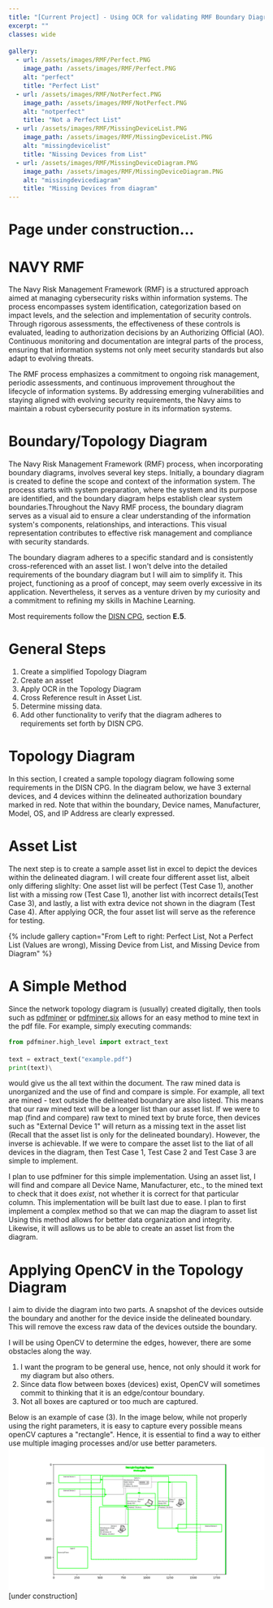 ```yaml
---
title: "[Current Project] - Using OCR for validating RMF Boundary Diagrams - Python"
excerpt: ""
classes: wide

gallery:
  - url: /assets/images/RMF/Perfect.PNG
    image_path: /assets/images/RMF/Perfect.PNG
    alt: "perfect"
    title: "Perfect List"
  - url: /assets/images/RMF/NotPerfect.PNG
    image_path: /assets/images/RMF/NotPerfect.PNG
    alt: "notperfect"
    title: "Not a Perfect List"
  - url: /assets/images/RMF/MissingDeviceList.PNG
    image_path: /assets/images/RMF/MissingDeviceList.PNG
    alt: "missingdevicelist"
    title: "Nissing Devices from List"
  - url: /assets/images/RMF/MissingDeviceDiagram.PNG
    image_path: /assets/images/RMF/MissingDeviceDiagram.PNG
    alt: "missingdevicediagram"
    title: "Missing Devices from diagram"
---
```


# Page under construction...

# NAVY RMF
The Navy Risk Management Framework (RMF) is a structured approach aimed at managing cybersecurity risks within information systems. The process encompasses system identification, categorization based on impact levels, and the selection and implementation of security controls. Through rigorous assessments, the effectiveness of these controls is evaluated, leading to authorization decisions by an Authorizing Official (AO). Continuous monitoring and documentation are integral parts of the process, ensuring that information systems not only meet security standards but also adapt to evolving threats.

The RMF process emphasizes a commitment to ongoing risk management, periodic assessments, and continuous improvement throughout the lifecycle of information systems. By addressing emerging vulnerabilities and staying aligned with evolving security requirements, the Navy aims to maintain a robust cybersecurity posture in its information systems.


# Boundary/Topology Diagram
The Navy Risk Management Framework (RMF) process, when incorporating boundary diagrams, involves several key steps. Initially, a boundary diagram is created to define the scope and context of the information system. The process starts with system preparation, where the system and its purpose are identified, and the boundary diagram helps establish clear system boundaries.Throughout the Navy RMF process, the boundary diagram serves as a visual aid to ensure a clear understanding of the information system's components, relationships, and interactions. This visual representation contributes to effective risk management and compliance with security standards.

The boundary diagram adheres to a specific standard and is consistently cross-referenced with an asset list. I won't delve into the detailed requirements of the boundary diagram but I will aim to simplify it. This project, functioning as a proof of concept, may seem overly excessive in its application. Nevertheless, it serves as a venture driven by my curiosity and a commitment to refining my skills in Machine Learning.


Most requirements follow the [DISN CPG](https://www.disa.mil/~/media/files/disa/services/disn-connect/references/disn_cpg.pdf), section **E.5**. 

# General Steps
1. Create a simplified Topology Diagram
2. Create an asset
3. Apply OCR in the Topology Diagram
4. Cross Reference result in Asset List.
5. Determine missing data.
6. Add other functionality to verify that the diagram adheres to requirements set forth by DISN CPG.



# Topology Diagram
In this section, I created a sample topology diagram following some requirements in the DISN CPG. In the diagram below, we have 3 external devices, and 4 devices withinn the delineated authorization boundary marked in red. Note that within the boundary, Device names, Manufacturer, Model, OS, and IP Address are clearly expressed. 

<object data="../assets/images/RMF/TopologyDiagram.pdf" width="50%" height="50%" type='application/pdf'></object>

# Asset List 
The next step is to create a sample asset list in excel to depict the devices within the delineated diagram. I will create four different asset list, albeit only differing slighlty: One asset list will be perfect (Test Case 1), another list with a missing row (Test Case 1), another list with incorrect details(Test Case 3), and lastly, a list with extra device not shown in the diagram (Test Case 4). After applying OCR, the four asset list will serve as the reference for testing. 

{% include gallery caption="From Left to right: Perfect List, Not a Perfect List (Values are wrong), Missing Device from List, and Missing Device from Diagram" %}

# A Simple Method  
Since the network topology diagram is (usually) created digitally, then tools such as [pdfminer](https://pypi.org/project/pdfminer/) or [pdfminer.six](https://github.com/pdfminer/pdfminer.six) allows for an easy method to mine text in the pdf file. For example, simply executing commands:
~~~ python
from pdfminer.high_level import extract_text

text = extract_text("example.pdf")
print(text)\
~~~
would give us the all text within the document. The raw mined data is unorganized and the use of find and compare is simple. For example, all text are mined - text outside the delineated boundary are also listed. This means that our raw mined text will be a longer list than our asset list. If we were to map (find and compare) raw text to mined text by brute force, then devices such as "External Device 1" will return as a missing text in the asset list (Recall that the asset list is only for the delineated boundary). However, the inverse is achievable. If we were to compare the asset list to the liat of all devices in the diagram, then Test Case 1, Test Case 2 and Test Case 3 are simple to implement. 

I plan to use pdfminer for this simple implementation. Using an asset list, I will find and compare all Device Name, Manufacturer, etc., to the mined text to check that it does *exist*, not whether it is correct for that particular column. This implementation will be built last due to ease. I plan to first implement a complex method so that we can map the diagram to asset list Using this method allows for better data organization and integrity. Likewise, it will asllows us to be able to create an asset list from the diagram.

# Applying OpenCV in the Topology Diagram  
I aim to divide the diagram into two parts. A snapshot of the devices outside the boundary and another for the device inside the delineated boundary. This will remove the excess raw data of the devices outside the boundary. 

I will be using OpenCV to determine the edges, however, there are some obstacles along the way. 

1) I want the program to be general use, hence, not only should it work for my diagram but also others.
2) Since data flow between boxes (devices) exist, OpenCV will sometimes commit to thinking that it is an edge/contour boundary.
3) Not all boxes are captured or too much are captured.

Below is an example of case (3). In the image below, while not properly using the right parameters, it is easy to capture every possible means openCV captures a "rectangle". Hence, it is essential to find a way to either use multiple imaging processes and/or use better parameters. 
![image](/assets/images/RMF/Figure_1.png)
[under construction]
